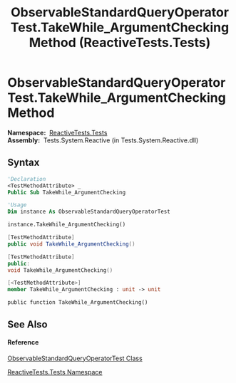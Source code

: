 ﻿---
title: ObservableStandardQueryOperatorTest.TakeWhile_ArgumentChecking Method  (ReactiveTests.Tests)
TOCTitle: TakeWhile_ArgumentChecking Method
ms:assetid: M:ReactiveTests.Tests.ObservableStandardQueryOperatorTest.TakeWhile_ArgumentChecking
ms:mtpsurl: https://msdn.microsoft.com/en-us/library/reactivetests.tests.observablestandardqueryoperatortest.takewhile_argumentchecking(v=VS.103)
ms:contentKeyID: 36620959
ms.date: 06/28/2011
mtps_version: v=VS.103
f1_keywords:
- ReactiveTests.Tests.ObservableStandardQueryOperatorTest.TakeWhile_ArgumentChecking
dev_langs:
- CSharp
- JScript
- VB
- FSharp
- c++
---

# ObservableStandardQueryOperatorTest.TakeWhile\_ArgumentChecking Method

**Namespace:**  [ReactiveTests.Tests](hh289046\(v=vs.103\).md)  
**Assembly:**  Tests.System.Reactive (in Tests.System.Reactive.dll)

## Syntax

``` vb
'Declaration
<TestMethodAttribute> _
Public Sub TakeWhile_ArgumentChecking
```

``` vb
'Usage
Dim instance As ObservableStandardQueryOperatorTest

instance.TakeWhile_ArgumentChecking()
```

``` csharp
[TestMethodAttribute]
public void TakeWhile_ArgumentChecking()
```

``` c++
[TestMethodAttribute]
public:
void TakeWhile_ArgumentChecking()
```

``` fsharp
[<TestMethodAttribute>]
member TakeWhile_ArgumentChecking : unit -> unit 
```

``` jscript
public function TakeWhile_ArgumentChecking()
```

## See Also

#### Reference

[ObservableStandardQueryOperatorTest Class](hh288944\(v=vs.103\).md)

[ReactiveTests.Tests Namespace](hh289046\(v=vs.103\).md)

